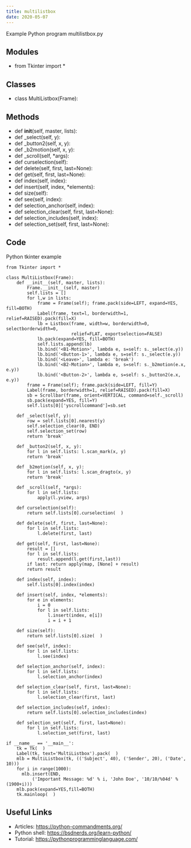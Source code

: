```yaml
---
title: multilistbox
date: 2020-05-07
---
```

Example Python program multilistbox.py

## Modules

* from Tkinter import *

## Classes

* class MultiListbox(Frame):

## Methods

* def __init__(self, master, lists):
* def _select(self, y):
* def _button2(self, x, y):
* def _b2motion(self, x, y):
* def _scroll(self, *args):
* def curselection(self):
* def delete(self, first, last=None):
* def get(self, first, last=None):
* def index(self, index):
* def insert(self, index, *elements):
* def size(self):
* def see(self, index):
* def selection_anchor(self, index):
* def selection_clear(self, first, last=None):
* def selection_includes(self, index):
* def selection_set(self, first, last=None):

## Code

Python tkinter example

    from Tkinter import *
    
    class MultiListbox(Frame):
        def __init__(self, master, lists):
            Frame.__init__(self, master)
            self.lists = []
            for l,w in lists:
                frame = Frame(self); frame.pack(side=LEFT, expand=YES, fill=BOTH)
                Label(frame, text=l, borderwidth=1, relief=RAISED).pack(fill=X)
                lb = Listbox(frame, width=w, borderwidth=0, selectborderwidth=0,
                             relief=FLAT, exportselection=FALSE)
                lb.pack(expand=YES, fill=BOTH)
                self.lists.append(lb)
                lb.bind('<B1-Motion>', lambda e, s=self: s._select(e.y))
                lb.bind('<Button-1>', lambda e, s=self: s._select(e.y))
                lb.bind('<Leave>', lambda e: 'break')
                lb.bind('<B2-Motion>', lambda e, s=self: s._b2motion(e.x, e.y))
                lb.bind('<Button-2>', lambda e, s=self: s._button2(e.x, e.y))
            frame = Frame(self); frame.pack(side=LEFT, fill=Y)
            Label(frame, borderwidth=1, relief=RAISED).pack(fill=X)
            sb = Scrollbar(frame, orient=VERTICAL, command=self._scroll)
            sb.pack(expand=YES, fill=Y)
            self.lists[0]['yscrollcommand']=sb.set
    
        def _select(self, y):
            row = self.lists[0].nearest(y)
            self.selection_clear(0, END)
            self.selection_set(row)
            return 'break'
    
        def _button2(self, x, y):
            for l in self.lists: l.scan_mark(x, y)
            return 'break'
    
        def _b2motion(self, x, y):
            for l in self.lists: l.scan_dragto(x, y)
            return 'break'
    
        def _scroll(self, *args):
            for l in self.lists:
                apply(l.yview, args)
    
        def curselection(self):
            return self.lists[0].curselection(  )
    
        def delete(self, first, last=None):
            for l in self.lists:
                l.delete(first, last)
    
        def get(self, first, last=None):
            result = []
            for l in self.lists:
                result.append(l.get(first,last))
            if last: return apply(map, [None] + result)
            return result
    
        def index(self, index):
            self.lists[0].index(index)
    
        def insert(self, index, *elements):
            for e in elements:
                i = 0
                for l in self.lists:
                    l.insert(index, e[i])
                    i = i + 1
    
        def size(self):
            return self.lists[0].size(  )
    
        def see(self, index):
            for l in self.lists:
                l.see(index)
    
        def selection_anchor(self, index):
            for l in self.lists:
                l.selection_anchor(index)
    
        def selection_clear(self, first, last=None):
            for l in self.lists:
                l.selection_clear(first, last)
    
        def selection_includes(self, index):
            return self.lists[0].selection_includes(index)
    
        def selection_set(self, first, last=None):
            for l in self.lists:
                l.selection_set(first, last)
    
    if __name__ == '__main__':
        tk = Tk(  )
        Label(tk, text='MultiListbox').pack(  )
        mlb = MultiListbox(tk, (('Subject', 40), ('Sender', 20), ('Date', 10)))
        for i in range(1000):
          mlb.insert(END, 
              ('Important Message: %d' % i, 'John Doe', '10/10/%04d' % (1900+i)))
        mlb.pack(expand=YES,fill=BOTH)
        tk.mainloop(  )
    
    

## Useful Links

- Articles: https://python-commandments.org/
- Python shell: https://bsdnerds.org/learn-python/
- Tutorial: https://pythonprogramminglanguage.com/
